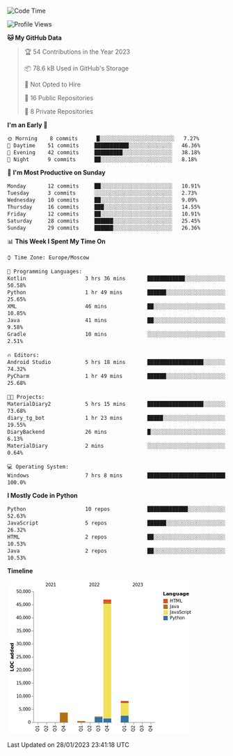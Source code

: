 <!--START_SECTION:waka-->
![Code Time](http://img.shields.io/badge/Code%20Time-7%20hrs%208%20mins-blue)

![Profile Views](http://img.shields.io/badge/Profile%20Views-70-blue)

**🐱 My GitHub Data** 

> 🏆 54 Contributions in the Year 2023
 > 
> 📦 78.6 kB Used in GitHub's Storage 
 > 
> 🚫 Not Opted to Hire
 > 
> 📜 16 Public Repositories 
 > 
> 🔑 8 Private Repositories  
 > 
**I'm an Early 🐤** 

```text
🌞 Morning    8 commits      █░░░░░░░░░░░░░░░░░░░░░░░░   7.27% 
🌆 Daytime    51 commits     ███████████░░░░░░░░░░░░░░   46.36% 
🌃 Evening    42 commits     █████████░░░░░░░░░░░░░░░░   38.18% 
🌙 Night      9 commits      ██░░░░░░░░░░░░░░░░░░░░░░░   8.18%

```
📅 **I'm Most Productive on Sunday** 

```text
Monday       12 commits     ██░░░░░░░░░░░░░░░░░░░░░░░   10.91% 
Tuesday      3 commits      ░░░░░░░░░░░░░░░░░░░░░░░░░   2.73% 
Wednesday    10 commits     ██░░░░░░░░░░░░░░░░░░░░░░░   9.09% 
Thursday     16 commits     ███░░░░░░░░░░░░░░░░░░░░░░   14.55% 
Friday       12 commits     ██░░░░░░░░░░░░░░░░░░░░░░░   10.91% 
Saturday     28 commits     ██████░░░░░░░░░░░░░░░░░░░   25.45% 
Sunday       29 commits     ██████░░░░░░░░░░░░░░░░░░░   26.36%

```


📊 **This Week I Spent My Time On** 

```text
⌚︎ Time Zone: Europe/Moscow

💬 Programming Languages: 
Kotlin                   3 hrs 36 mins       ████████████░░░░░░░░░░░░░   50.58% 
Python                   1 hr 49 mins        ██████░░░░░░░░░░░░░░░░░░░   25.65% 
XML                      46 mins             ██░░░░░░░░░░░░░░░░░░░░░░░   10.85% 
Java                     41 mins             ██░░░░░░░░░░░░░░░░░░░░░░░   9.58% 
Gradle                   10 mins             ░░░░░░░░░░░░░░░░░░░░░░░░░   2.51%

🔥 Editors: 
Android Studio           5 hrs 18 mins       ██████████████████░░░░░░░   74.32% 
PyCharm                  1 hr 49 mins        ██████░░░░░░░░░░░░░░░░░░░   25.68%

🐱‍💻 Projects: 
MaterialDiary2           5 hrs 15 mins       ██████████████████░░░░░░░   73.68% 
diary_tg_bot             1 hr 23 mins        █████░░░░░░░░░░░░░░░░░░░░   19.55% 
DiaryBackend             26 mins             █░░░░░░░░░░░░░░░░░░░░░░░░   6.13% 
MaterialDiary            2 mins              ░░░░░░░░░░░░░░░░░░░░░░░░░   0.64%

💻 Operating System: 
Windows                  7 hrs 8 mins        █████████████████████████   100.0%

```

**I Mostly Code in Python** 

```text
Python                   10 repos            █████████████░░░░░░░░░░░░   52.63% 
JavaScript               5 repos             ██████░░░░░░░░░░░░░░░░░░░   26.32% 
HTML                     2 repos             ██░░░░░░░░░░░░░░░░░░░░░░░   10.53% 
Java                     2 repos             ██░░░░░░░░░░░░░░░░░░░░░░░   10.53%

```


**Timeline**

![Chart not found](https://raw.githubusercontent.com/Adlemex/Adlemex/main/charts/bar_graph.png) 


 Last Updated on 28/01/2023 23:41:18 UTC
<!--END_SECTION:waka-->
